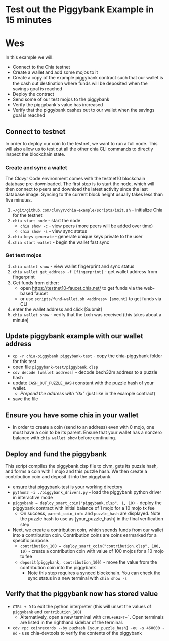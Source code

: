 # Test out the Piggybank Example in 15 minutes
# Wes

In this example we will:
 - Connect to the Chia testnet
 - Create a wallet and add some mojos to it
 - Create a copy of the example piggybank contract such that our wallet is the cash out destination where funds will be deposited when the savings goal is reached
 - Deploy the contract 
 - Send some of our test mojos to the piggybank
 - Verify the piggybank's value has increased
 - Verify that the piggybank cashes out to our wallet when the savings goal is reached

## Connect to testnet
In order to deploy our coin to the testnet, we want to run a full node. This will also allow us to test out all the other chia CLI commands to directly inspect the blockchain state. 

### Create and sync a wallet
The Clovyr Code environment comes with the testnet10 blockchain database pre-downloaded. The first step is to start the node, which will then connect to peers and download the latest activity since the last database image. Syncing to the current block height usually takes less than five minutes. 

1. `~/git/github.com/clovyr/chia-example/scripts/init.sh` - initialize Chia for the testnet
2. `chia start node` - start the node
   - `chia show -c` - view peers (more peers will be added over time)
   - `chia show -s` - view sync status 
3. `chia keys generate` - generate unique keys private to the user
4. `chia start wallet` - begin the wallet fast sync

### Get test mojos
1. `chia wallet show` - view wallet fingerprint and sync status
2. `chia wallet get_address -f [fingerprint]` - get wallet address from fingerprint
3. Get funds from either:
   - open https://testnet10-faucet.chia.net/ to get funds via the web-based faucet
   - or use `scripts/fund-wallet.sh <address> [amount]` to get funds via CLI
4. enter the wallet address and click [Submit]
5. `chia wallet show` - verify that the txch was received (this takes about a minute)

## Update piggybank example with our wallet address
 - `cp -r chia-piggybank piggybank-test` - copy the chia-piggybank folder for this test
 - open file `piggybank-test/piggybank.clsp`
 - `cdv decode [wallet address]` - decode bech32m address to a puzzle hash
 - update `CASH_OUT_PUZZLE_HASH` constant with the puzzle hash of your wallet. 
    - *Prepend the address with "0x"* (just like in the example contract)
 - save the file

## Ensure you have some chia in your wallet

 - In order to create a coin (send to an address) even with 0 mojo, one must
   have a coin to be its parent.  Ensure that your wallet has a nonzero balance
   with `chia wallet show` before continuing.

## Deploy and fund the piggybank
This script compiles the piggybank.clsp file to clvm, gets its puzzle hash, and forms a coin with 1 mojo and this puzzle hash. We then create a contribution coin and deposit it into the piggybank.

- ensure that piggybank-test is your working directory
- `python3 -i ./piggybank_drivers.py` - load the piggybank python driver in interactive mode
- `piggybank = deploy_smart_coin("piggybank.clsp", 1, 10)` - deploy the piggybank contract with initial balance of 1 mojo for a 10 mojo tx fee
   - On success, `parent_coin_info` and `puzzle_hash` are displayed. Note the puzzle hash to use as [your_puzzle_hash] in the final verification step
- Next, we create a contribution coin, which spends funds from our wallet into a contribution coin. Contribution coins are coins earmarked for a specific purpose.  
   - `contribution_100 = deploy_smart_coin("contribution.clsp", 100, 10)` - create a contribution coin with value of 100 mojos for a 10 mojo tx fee
   - `deposit(piggybank, contribution_100)` - move the value from the contribution coin into the piggybank
     - Note this step requires a synced blockchain. You can check the sync status in a new terminal with `chia show -s`

## Verify that the piggybank now has stored value
 - `CTRL + D` to exit the python interpreter (this will unset the values of `piggybank` and `contribution_100`)
    - Alternatively, open a new terminal with `` CTRL+SHIFT+` ``. Open terminals are listed in the righthand sidebar of the terminal.
 - `cdv rpc coinrecords --by puzhash [your_puzzle_hash] -ou -s 460000 -nd` - use chia-devtools to verify the contents of the piggybank
